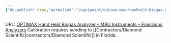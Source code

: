 ```yaml
---
{"dg-publish":true,"permalink":"/equipment/optima-max-handheld-biogas-analyzer/","noteIcon":"","created":"2025-01-31T13:55:29.137-06:00"}
---
```


URL: [OPTIMAX Hand Held Biogas Analyzer – MRU Instruments – Emissions Analyzers](https://mru-instruments.com/product/optimax-hand-held-biogas-analyzer/)
Calibration requires sending to [[Contractors/Diamond Scientific\|contractors/Diamond Scientific]] in Florida. 